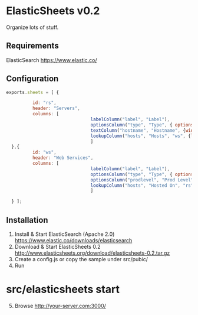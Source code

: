 # ElasticSheets v0.2
Organize lots of stuff.

## Requirements
ElasticSearch
https://www.elastic.co/


## Configuration

```javascript
exports.sheets = [ {

          id: "rs",
          header: "Servers",
          columns: [
                                labelColumn("label", "Label"),
                                optionsColumn("type", "Type", { options:["Linux","Network","Other"] } ),
                                textColumn("hostname", "Hostname", {width:250}),
                                lookupColumn("hosts", "Hosts", "ws", {lookup_multi:true, width:300} )
                                ]
  },{
          id: "ws",
          header: "Web Services",
          columns: [
                                labelColumn("label", "Label"),
                                optionsColumn("type", "Type", { options:ws_types, drop_down:true, } ),
                                optionsColumn("prodlevel", "Prod Level", { options:["Prod","PreProd"], drop_down:true, } ),
                                lookupColumn("hosts", "Hosted On", "rs", {width:300} )
                                ]

  } ];
```
## Installation
1.  Install & Start ElasticSearch (Apache 2.0)
https://www.elastic.co/downloads/elasticsearch
2. Download & Start ElasticSheets 0.2
http://www.elasticsheets.org/download/elasticsheets-0.2.tar.gz
3. Create a config.js or copy the sample under src/pubic/
4.  Run
# src/elasticsheets start
5. Browse
http://your-server.com:3000/
